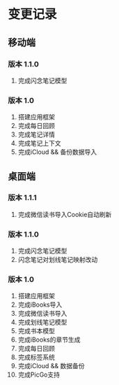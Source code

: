 # 变更记录

## 移动端

### 版本 1.1.0
1. 完成闪念笔记模型

### 版本 1.0
1. 搭建应用框架
2. 完成每日回顾
3. 完成笔记详情
4. 完成笔记上下文
5. 完成iCloud && 备份数据导入

## 桌面端

### 版本 1.1.1
1. 完成微信读书导入Cookie自动刷新

### 版本 1.1.0
1. 完成闪念笔记模型
2. 闪念笔记对划线笔记映射改动

### 版本 1.0 
1. 搭建应用框架
2. 完成iBooks导入
3. 完成微信读书导入
4. 完成划线笔记模型
5. 完成书本模型
6. 完成iBooks的章节生成
7. 完成每日回顾
8. 完成标签系统
9. 完成iCloud && 数据备份
10. 完成PicGo支持